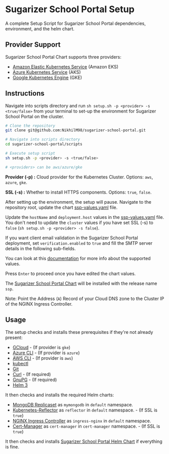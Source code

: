 # Sugarizer School Portal Setup

A complete Setup Script for Sugarizer School Portal dependencies, environment, and the helm chart.

## Provider Support
Sugarizer School Portal Chart supports three providers:
- [Amazon Elastic Kubernetes Service](https://aws.amazon.com/eks/) (Amazon EKS)
- [Azure Kubernetes Service](https://azure.microsoft.com/en-in/services/kubernetes-service/) (AKS)
- [Google Kubernetes Engine](https://cloud.google.com/kubernetes-engine) (GKE)

## Instructions

Navigate into scripts directory and run `sh setup.sh -p <provider> -s <true/false>` from your terminal to set-up the environment for Sugarizer School Portal on the cluster.

```bash
# Clone the repository
git clone git@github.com:NikhilM98/sugarizer-school-portal.git

# Navigate into scripts directory
cd sugarizer-school-portal/scripts

# Execute setup script
sh setup.sh -p <provider> -s <true/false>

# <providers> can be aws/azure/gke 
```

**Provider (-p) :** Cloud provider for the Kubernetes Cluster. Options: `aws`, `azure`, `gke`.

**SSL (-s) :** Whether to install HTTPS components. Options: `true`, `false`.

After setting up the environment, the setup will pause.
Navigate to the repository root, update the chart [ssp-values.yaml](charts/ssp-values.yaml) file.

Update the `hostName` and `deployment.host` values in the [ssp-values.yaml](charts/ssp-values.yaml) file. You don't need to update the `cluster` values if you have set SSL (-s) to `false` (`sh setup.sh -p <provider> -s false`).

If you want client email validation in the Sugarizer School Portal deployment, set `verification.enabled` to `true` and fill the SMTP server details in the following sub-fields.

You can look at this [documentation](https://github.com/nikhilm98/sugarizer-school-portal-chart/#edit-default-values) for more info about the supported values. 

Press `Enter` to proceed once you have edited the chart values.

The [Sugarizer School Portal Chart](https://github.com/NikhilM98/sugarizer-school-portal-chart) will be installed with the release name `ssp`.

Note: Point the Address (`A`) Record of your Cloud DNS zone to the Cluster IP of the NGINX Ingress Controller.

## Usage

The setup checks and installs these prerequisites if they're not already present:
- [GCloud](https://cloud.google.com/sdk) - (If provider is `gke`)
- [Azure CLI](https://docs.microsoft.com/bs-latn-ba/cli/azure) - (If provider is `azure`)
- [AWS CLI](https://docs.aws.amazon.com/cli/latest/userguide/cli-chap-welcome.html) - (If provider is `aws`)
- [kubectl](https://kubernetes.io/docs/tasks/tools/install-kubectl/)
- [Git](https://git-scm.com/)
- [Curl](https://curl.haxx.se/) - (If required)
- [GnuPG](https://gnupg.org/) - (If required)
- [Helm 3](https://helm.sh/)

It then checks and installs the required Helm charts:
- [MongoDB Replicaset](https://github.com/helm/charts/tree/master/stable/mongodb-replicaset) as `mymongodb` in `default` namespace.
- [Kubernetes-Reflector](https://github.com/emberstack/kubernetes-reflector) as `reflector` in `default` namespace. - (If SSL is `true`)
- [NGINX Ingress Controller](https://github.com/nginxinc/kubernetes-ingress/) as `ingress-nginx` in `default` namespace.
- [Cert-Manager](https://cert-manager.io/docs/) as `cert-manager` in `cert-manager` namespace. - (If SSL is `true`)

It then checks and installs [Sugarizer School Portal Helm Chart](https://github.com/NikhilM98/sugarizer-school-portal-chart) if everything is fine.
